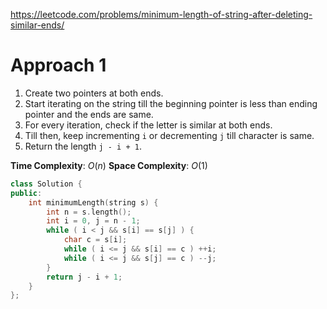 https://leetcode.com/problems/minimum-length-of-string-after-deleting-similar-ends/

# Approach 1

1. Create two pointers at both ends.
2. Start iterating on the string till the beginning pointer is less than ending pointer and the ends are same.
3. For every iteration, check if the letter is similar at both ends.
4. Till then, keep incrementing `i` or decrementing `j` till character is same.
5. Return the length `j - i + 1`.

**Time Complexity**: $O(n)$
**Space Complexity**: $O(1)$

```cpp
class Solution {
public:
    int minimumLength(string s) {
        int n = s.length();
        int i = 0, j = n - 1;
        while ( i < j && s[i] == s[j] ) {
            char c = s[i];
            while ( i <= j && s[i] == c ) ++i;
            while ( i <= j && s[j] == c ) --j;
        }
        return j - i + 1;
    }
};
```